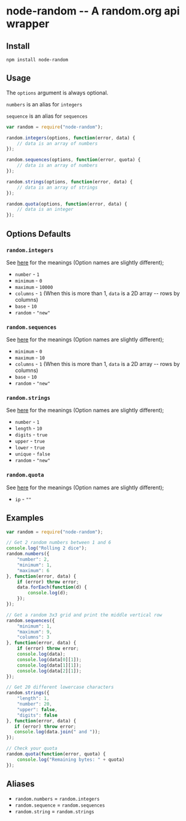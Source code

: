 # node-random -- A random.org api wrapper

## Install

`npm install node-random`

## Usage

The `options` argument is always optional.

`numbers` is an alias for `integers`

`sequence` is an alias for `sequences`

```javascript
var random = require("node-random");

random.integers(options, function(error, data) {
    // data is an array of numbers
});

random.sequences(options, function(error, quota) {
    // data is an array of numbers
});

random.strings(options, function(error, data) {
    // data is an array of strings
});

random.quota(options, function(error, data) {
    // data is an integer
});
```

## Options Defaults

### `random.integers`

See [here](http://www.random.org/clients/http/#integers) for the meanings (Option names are slightly different);

* `number` - `1`
* `minimum` - `0`
* `maximum` - `10000`
* `columns` - `1` (When this is more than 1, `data` is a 2D array -- rows by columns)
* `base` - `10`
* `random` - `"new"`

### `random.sequences`

See [here](http://www.random.org/clients/http/#sequences) for the meanings (Option names are slightly different);

* `minimum` - `0`
* `maximum` - `10`
* `columns` - `1` (When this is more than 1, `data` is a 2D array -- rows by columns)
* `base` - `10`
* `random` - `"new"`

### `random.strings`

See [here](http://www.random.org/clients/http/#strings) for the meanings (Option names are slightly different);

* `number` - `1`
* `length` - `10`
* `digits` - `true`
* `upper` - `true`
* `lower` - `true`
* `unique` - `false`
* `random` - `"new"`

### `random.quota`

See [here](http://www.random.org/clients/http/#quota) for the meanings (Option names are slightly different);

* `ip` - `""`

## Examples

```javascript
var random = require("node-random");

// Get 2 random numbers between 1 and 6
console.log("Rolling 2 dice");
random.numbers({
    "number": 2,
    "minimum": 1,
    "maximum": 6
}, function(error, data) {
    if (error) throw error;
    data.forEach(function(d) {
        console.log(d);
    });
});

// Get a random 3x3 grid and print the middle vertical row
random.sequences({
    "minimum": 1,
    "maximum": 9,
    "columns": 3
}, function(error, data) {
    if (error) throw error;
    console.log(data);
    console.log(data[0][1]);
    console.log(data[1][1]);
    console.log(data[2][1]);
});

// Get 20 different lowercase characters
random.strings({
    "length": 1,
    "number": 20,
    "upper": false,
    "digits": false
}, function(error, data) {
   if (error) throw error;
   console.log(data.join(" and "));
});

// Check your quota
random.quota(function(error, quota) {
    console.log("Remaining bytes: " + quota)
});
```

## Aliases

* `random.numbers` = `random.integers`
* `random.sequence` = `random.sequences`
* `random.string` = `random.strings`
